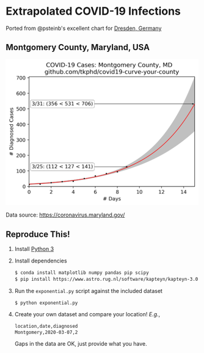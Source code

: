 # Extrapolated COVID-19 Infections

Ported from @psteinb's excellent chart for [Dresden, Germany](https://github.com/psteinb/covid19-curve-your-city) 

## Montgomery County, Maryland, USA

![MoCo](us_md_montgomery.png)

Data source: https://coronavirus.maryland.gov/

## Reproduce This!

1. Install [Python 3](https://www.anaconda.com/distribution/)
2. Install dependencies

   ```bash
   $ conda install matplotlib numpy pandas pip scipy
   $ pip install https://www.astro.rug.nl/software/kapteyn/kapteyn-3.0.tar.gz
   ```

3. Run the `exponential.py` script against the included dataset

   ``` 
   $ python exponential.py
   ```

4. Create your own dataset and compare your location! *E.g.*,

   ```csv
   location,date,diagnosed
   Montgomery,2020-03-07,2
   ```

   Gaps in the data are OK, just provide what you have.
